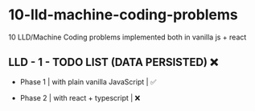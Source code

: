 # 10-lld-machine-coding-problems

10 LLD/Machine Coding problems implemented both in vanilla js + react

## LLD - 1 - TODO LIST (DATA PERSISTED) ❌

- Phase 1 | with plain vanilla JavaScript | ✅

- Phase 2 | with react + typescript | ❌
